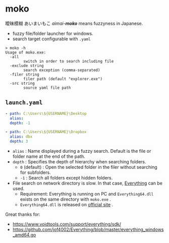 # moko

曖昧模糊 あいまいもこ _aimai-**moko**_ means fuzzyness in Japanese.

- fuzzy file/folder launcher for windows.
- search target configurable with `.yaml`


```
> moko -h
Usage of moko.exe:
  -all
        switch in order to search including file
  -exclude string
        search exception (comma-separated)
  -filer string
        filer path (default "explorer.exe")
  -src string
        source yaml file path
```

## `launch.yaml`

```yaml
- path: C:\Users\${USERNAME}\Desktop
  alias:
  depth: -1

- path: C:\Users\${USERNAME}\Dropbox
  alias: dbx
  depth: 3
```

- `alias` : Name displayed during a fuzzy search. Default is the file or folder name at the end of the path.
- `depth` : Specifies the depth of hierarchy when searching folders.
    - `0` (default) : Open the selected folder in the filer without searching for subfolders.
    - `-1` : Search all folders except hidden folders.
- File search on network directory is slow. In that case, [Everything](https://www.voidtools.com) can be used.
    - Requirement: Everything is running on PC and `Everything64.dll` exists on the same directory with `moko.exe` .
    - `Everything64.dll` is released on [official site](https://www.voidtools.com/support/everything/sdk/) .

Great thanks for:

- https://www.voidtools.com/support/everything/sdk/
- https://github.com/jof4002/Everything/blob/master/everything_windows_amd64.go